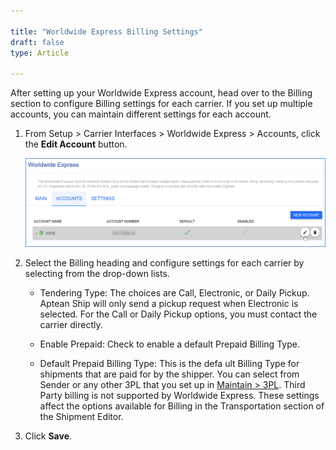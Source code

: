 ```yaml
---

title: "Worldwide Express Billing Settings"
draft: false
type: Article

---
```


After setting up your Worldwide Express account, head over to the Billing section to configure Billing settings for each carrier. If you set up multiple accounts, you can maintain different settings for each account.

1. From Setup > Carrier Interfaces > Worldwide Express > Accounts, click the **Edit Account** button.

	![](assets/images/aptean-ship-wwe-2.png)

2. Select the Billing heading and configure settings for each carrier by selecting from the drop-down lists.

	* Tendering Type: The choices are Call, Electronic, or Daily Pickup. Aptean Ship will only send a pickup request when Electronic is selected. For the Call or Daily Pickup options, you must contact the carrier directly.

	* Enable Prepaid: Check to enable a default Prepaid Billing Type.

	* Default Prepaid Billing Type: This is the defa
	ult Billing Type for shipments that are paid for by the shipper. 
	You can select from Sender or any other 3PL that you set up in [Maintain > 3PL](3pl-overview.md). Third Party billing is not supported by Worldwide Express. These settings affect the options available for Billing in the Transportation section of the Shipment Editor.

3. Click **Save**.


